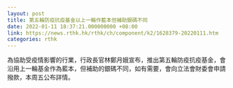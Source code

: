 ```yaml
---
layout: post
title: 第五輪防疫抗疫基金以上一輪作藍本但補助銀碼不同
date: 2022-01-11 18:37:21.000000000 +08:00
link: https://news.rthk.hk/rthk/ch/component/k2/1628379-20220111.htm
categories: rthk
---
```


為協助受疫情影響的行業，行政長官林鄭月娥宣布，推出第五輪防疫抗疫基金，會沿用上一輪基金作為藍本，但補助的銀碼不同，如有需要，會向立法會財委會申請撥款，本周五公布詳情。
